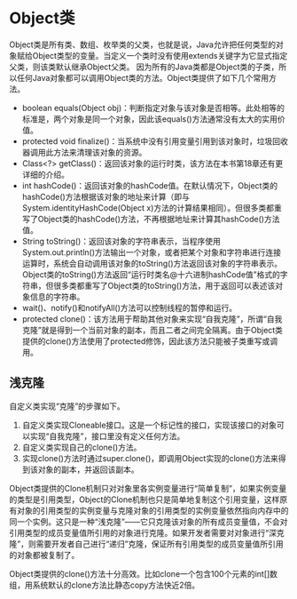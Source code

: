 # Object类

Object类是所有类、数组、枚举类的父类，也就是说，Java允许把任何类型的对象赋给Object类型的变量。当定义一个类时没有使用extends关键字为它显式指定父类，则该类默认继承Object父类。
因为所有的Java类都是Object类的子类，所以任何Java对象都可以调用Object类的方法。Object类提供了如下几个常用方法。
* boolean equals(Object obj)：判断指定对象与该对象是否相等。此处相等的标准是，两个对象是同一个对象，因此该equals()方法通常没有太大的实用价值。
* protected void finalize()：当系统中没有引用变量引用到该对象时，垃圾回收器调用此方法来清理该对象的资源。
* Class<?> getClass()：返回该对象的运行时类，该方法在本书第18章还有更详细的介绍。
* int hashCode()：返回该对象的hashCode值。在默认情况下，Object类的hashCode()方法根据该对象的地址来计算（即与System.identityHashCode(Object x)方法的计算结果相同）。但很多类都重写了Object类的hashCode()方法，不再根据地址来计算其hashCode()方法值。
* String toString()：返回该对象的字符串表示，当程序使用System.out.println()方法输出一个对象，或者把某个对象和字符串进行连接运算时，系统会自动调用该对象的toString()方法返回该对象的字符串表示。Object类的toString()方法返回“运行时类名@十六进制hashCode值”格式的字符串，但很多类都重写了Object类的toString()方法，用于返回可以表述该对象信息的字符串。
* wait()、notify()和notifyAll()方法可以控制线程的暂停和运行。
* protected clone()：该方法用于帮助其他对象来实现“自我克隆”，所谓“自我克隆”就是得到一个当前对象的副本，而且二者之间完全隔离。由于Object类提供的clone()方法使用了protected修饰，因此该方法只能被子类重写或调用。

## 浅克隆
自定义类实现“克隆”的步骤如下。
1. 自定义类实现Cloneable接口。这是一个标记性的接口，实现该接口的对象可以实现“自我克隆”，接口里没有定义任何方法。
2. 自定义类实现自己的clone()方法。
3. 实现clone()方法时通过super.clone()，即调用Object实现的clone()方法来得到该对象的副本，并返回该副本。

Object类提供的Clone机制只对对象里各实例变量进行“简单复制”，如果实例变量的类型是引用类型，Object的Clone机制也只是简单地复制这个引用变量，这样原有对象的引用类型的实例变量与克隆对象的引用类型的实例变量依然指向内存中的同一个实例。这只是一种“浅克隆”——它只克隆该对象的所有成员变量值，不会对引用类型的成员变量值所引用的对象进行克隆。如果开发者需要对对象进行“深克隆”，则需要开发者自己进行“递归”克隆，保证所有引用类型的成员变量值所引用的对象都被复制了。

Object类提供的clone()方法十分高效。比如clone一个包含100个元素的int[]数组，用系统默认的clone方法比静态copy方法快近2倍。
